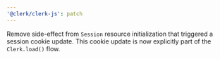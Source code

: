 ```yaml
---
'@clerk/clerk-js': patch
---
```


Remove side-effect from `Session` resource initialization that triggered a session cookie update. This cookie update is now explicitly part of the `Clerk.load()` flow.
